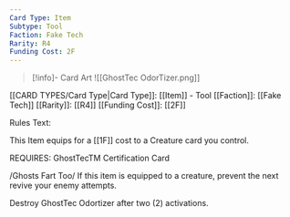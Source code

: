 ```yaml
---
Card Type: Item
Subtype: Tool
Faction: Fake Tech
Rarity: R4
Funding Cost: 2F
---
```

> [!info]- Card Art
> ![[GhostTec OdorTizer.png]]

[[CARD TYPES/Card Type|Card Type]]: [[Item]] - Tool
[[Faction]]: [[Fake Tech]]
[[Rarity]]: [[R4]]
[[Funding Cost]]: [[2F]]

Rules Text:

This Item equips for a [[1F]] cost to a Creature card you control.

REQUIRES: GhostTecTM Certification Card

/Ghosts Fart Too/ If this item is equipped to a creature, prevent the next revive your enemy attempts.

Destroy GhostTec Odortizer after two (2) activations.